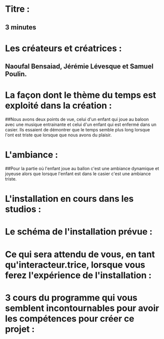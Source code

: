 # Titre : 
## 3 minutes


# Les créateurs et créatrices : 
## Naoufal Bensaiad, Jérémie Lévesque et Samuel Poulin.


# La façon dont le thème du temps est exploité dans la création :
##Nous avons deux points de vue, celui d'un enfant qui joue au baloon avec une musique entrainante et celui d'un enfant qui est enfermé dans un casier. Ils essaient de démontrer que le temps semble plus long lorsque l'ont est triste que lorsque que nous avons du plaisir.

# L'ambiance : 
##Pour la partie où l'enfant joue au ballon c'est une ambiance dynamique et joyeuse alors que lorsque l'enfant est dans le casier c'est une ambiance triste.

# L'installation en cours dans les studios :


# Le schéma de l'installation prévue :


# Ce qui sera attendu de vous, en tant qu'interacteur.trice, lorsque vous ferez l'expérience de l'installation :


# 3 cours du programme qui vous semblent incontournables pour avoir les compétences pour créer ce projet :
